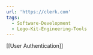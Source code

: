 ```yaml
---
url: 'https://clerk.com'
tags:
  - Software-Development
  - Lego-Kit-Engineering-Tools
---
```

[[User Authentication]]
